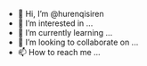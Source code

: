 - 👋 Hi, I’m @hurenqisiren
- 👀 I’m interested in ...
- 🌱 I’m currently learning ...
- 💞️ I’m looking to collaborate on ...
- 📫 How to reach me ...

<!---
hurenqisiren/hurenqisiren is a ✨ special ✨ repository because its `README.md` (this file) appears on your GitHub profile.
You can click the Preview link to take a look at your changes.
--->
